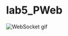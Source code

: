 # lab5_PWeb
 
![WebSocket gif](https://github.com/mihaelacsn/lab5_PWeb/assets/74179246/706877e4-3c05-43c3-876e-04ef7f3a9d72)
